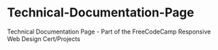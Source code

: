 # Technical-Documentation-Page
Technical Documentation Page - Part of the FreeCodeCamp Responsive Web Design Cert/Projects
